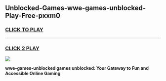 
## Unblocked-Games-wwe-games-unblocked-Play-Free-pxxm0
<h3>
<a href="https://premium76.site?title=wwe-games-unblocked&ref=19M">CLICK TO PLAY</a></h3>
<hr>

<h3>
<a href="https://premium76.site?title=wwe-games-unblocked&ref=19M">CLICK 2 PLAY</a>
  
</h3>

<a href="https://premium76.site?title=wwe-games-unblocked&ref=19M"><img src="https://clearcache.store/games.png"></a>


**wwe-games-unblocked games unblocked: Your Gateway to Fun and Accessible Online Gaming**
